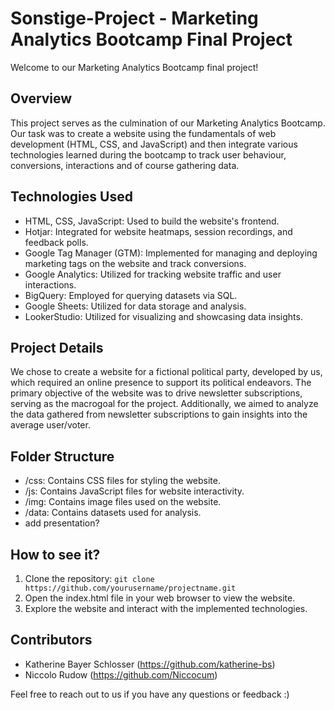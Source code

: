 # Sonstige-Project - Marketing Analytics Bootcamp Final Project

Welcome to our Marketing Analytics Bootcamp final project!

## Overview

This project serves as the culmination of our Marketing Analytics Bootcamp. Our task was to create a website using the fundamentals of web development (HTML, CSS, and JavaScript) and then integrate various technologies learned during the bootcamp to track user behaviour, conversions, interactions and of course gathering data.

## Technologies Used

- HTML, CSS, JavaScript: Used to build the website's frontend.
- Hotjar: Integrated for website heatmaps, session recordings, and feedback polls.
- Google Tag Manager (GTM): Implemented for managing and deploying marketing tags on the website and track conversions.
- Google Analytics: Utilized for tracking website traffic and user interactions.
- BigQuery: Employed for querying datasets via SQL.
- Google Sheets: Utilized for data storage and analysis.
- LookerStudio: Utilized for visualizing and showcasing data insights.

## Project Details

We chose to create a website for a fictional political party, developed by us, which required an online presence to support its political endeavors. The primary objective of the website was to drive newsletter subscriptions, serving as the macrogoal for the project. Additionally, we aimed to analyze the data gathered from newsletter subscriptions to gain insights into the average user/voter.

## Folder Structure

- /css: Contains CSS files for styling the website.
- /js: Contains JavaScript files for website interactivity.
- /img: Contains image files used on the website.
- /data: Contains datasets used for analysis.
- add presentation?

## How to see it?

1. Clone the repository: `git clone https://github.com/yourusername/projectname.git`
2. Open the index.html file in your web browser to view the website.
3. Explore the website and interact with the implemented technologies.

## Contributors

- Katherine Bayer Schlosser (https://github.com/katherine-bs)
- Niccolo Rudow (https://github.com/Niccocum)


Feel free to reach out to us if you have any questions or feedback :)


